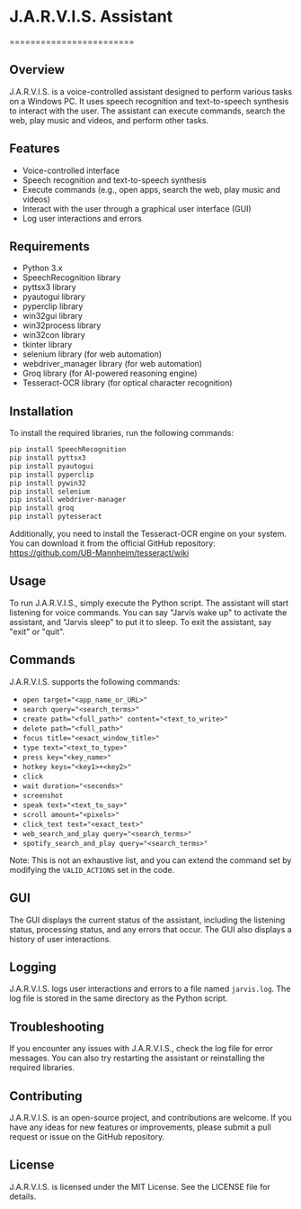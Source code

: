 # J.A.R.V.I.S. Assistant
========================
## Overview
J.A.R.V.I.S. is a voice-controlled assistant designed to perform various tasks on a Windows PC. It uses speech recognition and text-to-speech synthesis to interact with the user. The assistant can execute commands, search the web, play music and videos, and perform other tasks.

## Features
* Voice-controlled interface
* Speech recognition and text-to-speech synthesis
* Execute commands (e.g., open apps, search the web, play music and videos)
* Interact with the user through a graphical user interface (GUI)
* Log user interactions and errors

## Requirements
* Python 3.x
* SpeechRecognition library
* pyttsx3 library
* pyautogui library
* pyperclip library
* win32gui library
* win32process library
* win32con library
* tkinter library
* selenium library (for web automation)
* webdriver_manager library (for web automation)
* Groq library (for AI-powered reasoning engine)
* Tesseract-OCR library (for optical character recognition)

## Installation
To install the required libraries, run the following commands:
```bash
pip install SpeechRecognition
pip install pyttsx3
pip install pyautogui
pip install pyperclip
pip install pywin32
pip install selenium
pip install webdriver-manager
pip install groq
pip install pytesseract
```
Additionally, you need to install the Tesseract-OCR engine on your system. You can download it from the official GitHub repository: <https://github.com/UB-Mannheim/tesseract/wiki>

## Usage
To run J.A.R.V.I.S., simply execute the Python script. The assistant will start listening for voice commands. You can say "Jarvis wake up" to activate the assistant, and "Jarvis sleep" to put it to sleep. To exit the assistant, say "exit" or "quit".

## Commands
J.A.R.V.I.S. supports the following commands:
* `open target="<app_name_or_URL>"`
* `search query="<search_terms>"`
* `create path="<full_path>" content="<text_to_write>"`
* `delete path="<full_path>"`
* `focus title="<exact_window_title>"`
* `type text="<text_to_type>"`
* `press key="<key_name>"`
* `hotkey keys="<key1>+<key2>"`
* `click`
* `wait duration="<seconds>"`
* `screenshot`
* `speak text="<text_to_say>"`
* `scroll amount="<pixels>"`
* `click_text text="<exact_text>"`
* `web_search_and_play query="<search_terms>"`
* `spotify_search_and_play query="<search_terms>"`

Note: This is not an exhaustive list, and you can extend the command set by modifying the `VALID_ACTIONS` set in the code.

## GUI
The GUI displays the current status of the assistant, including the listening status, processing status, and any errors that occur. The GUI also displays a history of user interactions.

## Logging
J.A.R.V.I.S. logs user interactions and errors to a file named `jarvis.log`. The log file is stored in the same directory as the Python script.

## Troubleshooting
If you encounter any issues with J.A.R.V.I.S., check the log file for error messages. You can also try restarting the assistant or reinstalling the required libraries.

## Contributing
J.A.R.V.I.S. is an open-source project, and contributions are welcome. If you have any ideas for new features or improvements, please submit a pull request or issue on the GitHub repository.

## License
J.A.R.V.I.S. is licensed under the MIT License. See the LICENSE file for details.
